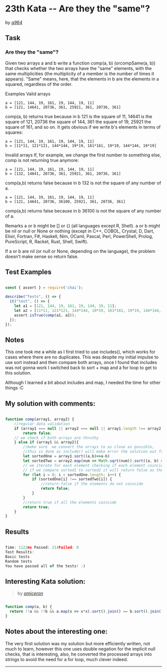 # 23th Kata -- Are they the "same"?






by *[g964](https://www.codewars.com/users/g964)*


## Task

### Are they the "same"?


Given two arrays a and b write a function comp(a, b) (orcompSame(a, b)) that checks whether the two arrays have the "same" elements, with the same multiplicities (the multiplicity of a member is the number of times it appears). "Same" means, here, that the elements in b are the elements in a squared, regardless of the order.

Examples
Valid arrays
```
a = [121, 144, 19, 161, 19, 144, 19, 11]
b = [121, 14641, 20736, 361, 25921, 361, 20736, 361]
```
comp(a, b) returns true because in b 121 is the square of 11, 14641 is the square of 121, 20736 the square of 144, 361 the square of 19, 25921 the square of 161, and so on. It gets obvious if we write b's elements in terms of squares:
```
a = [121, 144, 19, 161, 19, 144, 19, 11]
b = [11*11, 121*121, 144*144, 19*19, 161*161, 19*19, 144*144, 19*19]
```
Invalid arrays
If, for example, we change the first number to something else, comp is not returning true anymore:
```
a = [121, 144, 19, 161, 19, 144, 19, 11]
b = [132, 14641, 20736, 361, 25921, 361, 20736, 361]
```
comp(a,b) returns false because in b 132 is not the square of any number of a.
```
a = [121, 144, 19, 161, 19, 144, 19, 11]
b = [121, 14641, 20736, 36100, 25921, 361, 20736, 361]
```
comp(a,b) returns false because in b 36100 is not the square of any number of a.

Remarks
a or b might be [] or {} (all languages except R, Shell).
a or b might be nil or null or None or nothing (except in C++, COBOL, Crystal, D, Dart, Elixir, Fortran, F#, Haskell, Nim, OCaml, Pascal, Perl, PowerShell, Prolog, PureScript, R, Racket, Rust, Shell, Swift).

If a or b are nil (or null or None, depending on the language), the problem doesn't make sense so return false.



## Test Examples

```js

const { assert } = require('chai');

describe("Tests", () => {
  it("test", () => {
    let a1 = [121, 144, 19, 161, 19, 144, 19, 11];
    let a2 = [11*11, 121*121, 144*144, 19*19, 161*161, 19*19, 144*144, 19*19];
    assert.isTrue(comp(a1, a2));
  });
});

```


## Notes

This one took me a while as I first tried to use includes(), which works for cases where there are no duplicates.
This was despite my initial impulse to use sort instead and then compare both arrays, once I found that includes was not gonna work I switched back to sort + map and a for loop to get to this solution.

Although I learned a bit about includes and map, I needed the time for other things :C

## My solution with comments:

```js

function comp(array1, array2) {
    //regular data validation
    if (array1 === null || array2 === null || array1.length !== array2.length) {
        return false;
    // we check if both arrays are thruthy
    } else if (array1 && array2){
        //make sure  we convert the arrays to as close as possible,
        //this is done as include() will make error the solution out for duplicated values
        let sortedOne = array1.sort((a,b)=>a-b)
        let sortedTwo = array2.map(num => Math.sqrt(num)).sort((a, b) => a - b);
        // we iterate for each element checking if each element coincides, actually going 1 by one element
        // if we compare sorted1 to sorted2 it will return false as the comparison will check the variable name
        for (let i = 0; i < sortedOne.length; i++) {
            if (sortedOne[i] !== sortedTwo[i]) {
                //return false if the elements do not coincide
                return false;
            }
        }
        //return true if all the elements coincide
        return true;
    }
}
```


## Results

```js

Time: 1122ms Passed: 214Failed: 0
Test Results:
Basic tests
Random tests
You have passed all of the tests! :)

```

## Interesting Kata solution:
> by *[omiceron](https://www.codewars.com/users/omiceron)*

```js

function comp(a, b) {
  return !!a && !!b && a.map(x => x*x).sort().join() == b.sort().join();
}

```

## Notes about the interesting one:


The very first solution was my solution but more efficiently written, not much to learn, however this one uses double negation for the implicit null checks, that is interesting, also, he converted the processed arrays into strings to avoid the need for a for loop, much clever indeed.


---